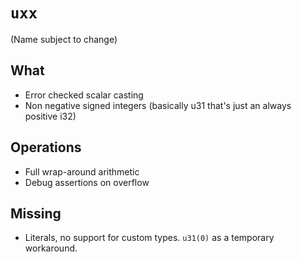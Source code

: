 # `uxx`

(Name subject to change)

## What

- Error checked scalar casting
- Non negative signed integers (basically u31 that's just an always positive i32)

## Operations

- Full wrap-around arithmetic
- Debug assertions on overflow

## Missing

- Literals, no support for custom types. `u31(0)` as a temporary workaround.

